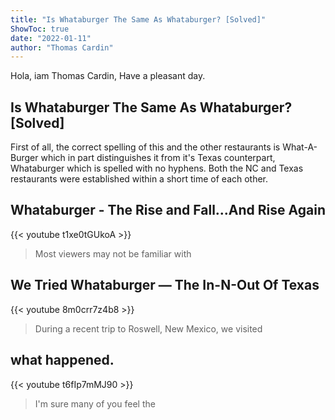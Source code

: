 ```yaml
---
title: "Is Whataburger The Same As Whataburger? [Solved]"
ShowToc: true 
date: "2022-01-11"
author: "Thomas Cardin" 
---
```


Hola, iam Thomas Cardin, Have a pleasant day.
## Is Whataburger The Same As Whataburger? [Solved]
First of all, the correct spelling of this and the other restaurants is What-A-Burger which in part distinguishes it from it's Texas counterpart, Whataburger which is spelled with no hyphens. Both the NC and Texas restaurants were established within a short time of each other.

## Whataburger - The Rise and Fall...And Rise Again
{{< youtube t1xe0tGUkoA >}}
>Most viewers may not be familiar with 

## We Tried Whataburger — The In-N-Out Of Texas
{{< youtube 8m0crr7z4b8 >}}
>During a recent trip to Roswell, New Mexico, we visited 

## what happened.
{{< youtube t6fIp7mMJ90 >}}
>I'm sure many of you feel the 

